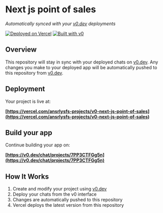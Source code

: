 # Next js point of sales

*Automatically synced with your [v0.dev](https://v0.dev) deployments*

[![Deployed on Vercel](https://img.shields.io/badge/Deployed%20on-Vercel-black?style=for-the-badge&logo=vercel)](https://vercel.com/ansrlysfs-projects/v0-next-js-point-of-sales)
[![Built with v0](https://img.shields.io/badge/Built%20with-v0.dev-black?style=for-the-badge)](https://v0.dev/chat/projects/7PP3CTFGg5n)

## Overview

This repository will stay in sync with your deployed chats on [v0.dev](https://v0.dev).
Any changes you make to your deployed app will be automatically pushed to this repository from [v0.dev](https://v0.dev).

## Deployment

Your project is live at:

**[https://vercel.com/ansrlysfs-projects/v0-next-js-point-of-sales](https://vercel.com/ansrlysfs-projects/v0-next-js-point-of-sales)**

## Build your app

Continue building your app on:

**[https://v0.dev/chat/projects/7PP3CTFGg5n](https://v0.dev/chat/projects/7PP3CTFGg5n)**

## How It Works

1. Create and modify your project using [v0.dev](https://v0.dev)
2. Deploy your chats from the v0 interface
3. Changes are automatically pushed to this repository
4. Vercel deploys the latest version from this repository
